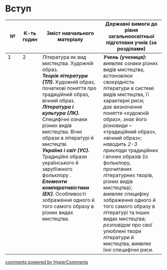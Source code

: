 <div id="hypercomments_widget" class="js-hypercomments-widget invisible"></div>

# Вступ

<table>
  <tr>
    <td width="10%" align="center"><b>№</b></td>
    <td width="10%" align="center"><b>К-ть годин</b></td>
    <td width="40%" align="center"><b>Зміст навчального матеріалу</b></td>
    <td width="40%" align="center"><b>Державні вимоги до рівня загальноосвітньої підготовки учнів (за розділами)</b></td>
  </tr>
<tbody>
  <tr>
<td width="10%" style="vertical-align:top !important;">1</td>
<td width="10%" style="vertical-align:top !important;">2</td>
    <td width="40%" style="vertical-align:top !important;">
Література як вид мистецтва. Художній образ.<br>
<b><i>Теорія літератури (ТЛ).</i></b> Художній образ, початкові поняття про традиційний  образ, вічний образ.   <br>
<b><i>Література і культура (ЛК).</i></b> Специфічні ознаки різних видів мистецтва. Вічні образи в літературі й мистецтві.  <br>
<b><i>Україна і світ (УС).</i></b> Традиційні образи українського й зарубіжного фольклору . <br>
<b><i>Елементи компаративістики (ЕК).</i></b> Особливості зображення одного й того самого образу в різних видах мистецтва.  
</td>
    <td width="40%" style="vertical-align:top !important;">
<i><b>Учень (учениця):</b></i><br>
<i>виявляє</i> ознаки різних видів мистецтва, <i>встановлює</i> своєрідність літератури в системі видів мистецтва, її характерні риси;<br>
<i>дає визначення</i> поняття «художній образ», <i>знає</i> його різновиди – «традиційний образ», «вічний образ»; <br>
<i>наводить 2-3 приклади</i> традиційних і вічних образів (із фольклору, прочитаних літературних творів, різних видів  мистецтва);<br>
<i>виявляє</i> специфіку зображення одного й того самого образу в літературі та інших видах мистецтва;<br>
<i>розповідає</i> про свої улюблені твори літератури й мистецтва, <i>виявляє</i> їхні специфічні риси. 
  </td>
</tbody>
</table>

<div class="js-hypercomments-container">
<a href="http://hypercomments.com" class="hc-link" title="comments widget">comments powered by HyperComments</a>
</div>